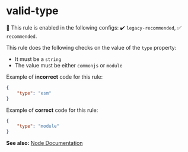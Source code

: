 # valid-type

💼 This rule is enabled in the following configs: ✔️ `legacy-recommended`, ✅ `recommended`.

<!-- end auto-generated rule header -->

This rule does the following checks on the value of the `type` property:

- It must be a `string`
- The value must be either `commonjs` or `module`

Example of **incorrect** code for this rule:

```json
{
	"type": "esm"
}
```

Example of **correct** code for this rule:

```json
{
	"type": "module"
}
```

**See also:** [Node Documentation](https://nodejs.org/api/packages.html#type)
